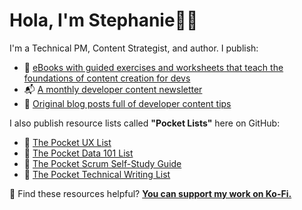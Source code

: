# Hola, I'm Stephanie👋🏽

I'm a Technical PM, Content Strategist, and author. I publish:

- 📖 [eBooks with guided exercises and worksheets that teach the foundations of content creation for devs](www.developersguidetocontent.com)
- 📬 [A monthly developer content newsletter](http://bit.ly/devcontentdigest)
- 📝 [Original blog posts full of developer content tips](www.stephaniemorillo.co/blog)


I also publish resource lists called **"Pocket Lists"** here on GitHub:

- 📌 [The Pocket UX List](https://github.com/rubymorillo/pocket-ux-list)
- 📌 [The Pocket Data 101 List](https://github.com/rubymorillo/pocket-data-101-list)
- 📌 [The Pocket Scrum Self-Study Guide](https://github.com/rubymorillo/pocket-scrum-self-study-list)
- 📌 [The Pocket Technical Writing List](https://github.com/rubymorillo/pocket-tech-writing-list)


💫 Find these resources helpful? [**You can support my work on Ko-Fi.**](www.ko-fi.com/stephaniemorillo.com)
